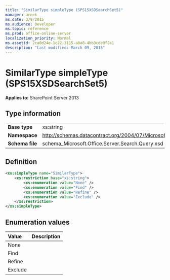 ```yaml
---
title: "SimilarType simpleType (SPS15XSDSearchSet5)"
manager: arnek
ms.date: 3/9/2015
ms.audience: Developer
ms.topic: reference
ms.prod: office-online-server
localization_priority: Normal
ms.assetid: 2ca0d24e-1c22-3115-a8a8-4bb3cde0f2a1
description: "Last modified: March 09, 2015"
---
```


# SimilarType simpleType (SPS15XSDSearchSet5)

**Applies to:** SharePoint Server 2013
  
## Type information

|||
|:-----|:-----|
|**Base type** <br/> |xs:string  <br/> |
|**Namespace** <br/> |http://schemas.datacontract.org/2004/07/Microsoft.Office.Server.Search.Query  <br/> |
|**Schema file** <br/> |schema_Microsoft.Office.Server.Search.Query.xsd  <br/> |
   
## Definition

```XML
<xs:simpleType name="SimilarType">
    <xs:restriction base="xs:string">
        <xs:enumeration value="None" />
        <xs:enumeration value="Find" />
        <xs:enumeration value="Refine" />
        <xs:enumeration value="Exclude" />
    </xs:restriction>
</xs:simpleType>

```

## Enumeration values

|**Value**|**Description**|
|:-----|:-----|
|None  <br/> ||
|Find  <br/> ||
|Refine  <br/> ||
|Exclude  <br/> ||
   

